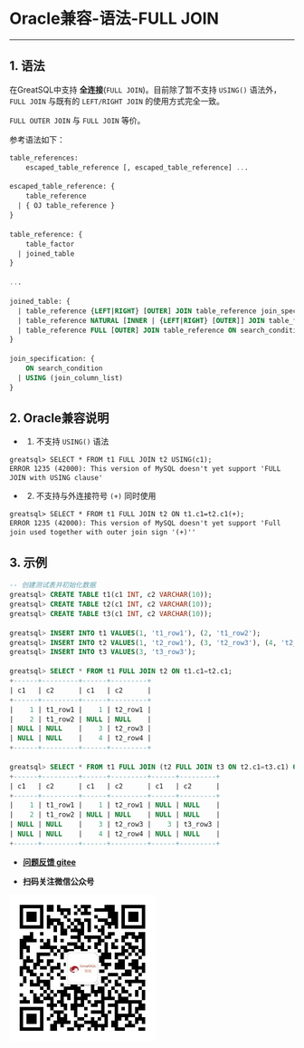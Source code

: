 # Oracle兼容-语法-FULL JOIN
---


## 1. 语法

在GreatSQL中支持 **全连接**(`FULL JOIN`)。目前除了暂不支持 `USING()` 语法外，`FULL JOIN` 与既有的 `LEFT/RIGHT JOIN` 的使用方式完全一致。

`FULL OUTER JOIN` 与 `FULL JOIN` 等价。

参考语法如下：

```sql
table_references:
    escaped_table_reference [, escaped_table_reference] ...

escaped_table_reference: {
    table_reference
  | { OJ table_reference }
}

table_reference: {
    table_factor
  | joined_table
}

...

joined_table: {
  | table_reference {LEFT|RIGHT} [OUTER] JOIN table_reference join_specification
  | table_reference NATURAL [INNER | {LEFT|RIGHT} [OUTER]] JOIN table_factor
  | table_reference FULL [OUTER] JOIN table_reference ON search_condition
}

join_specification: {
    ON search_condition
  | USING (join_column_list)
}
```

## 2. Oracle兼容说明

- 1. 不支持 `USING()` 语法

```
greatsql> SELECT * FROM t1 FULL JOIN t2 USING(c1);
ERROR 1235 (42000): This version of MySQL doesn't yet support 'FULL JOIN with USING clause'
```

- 2. 不支持与外连接符号 `(+)` 同时使用

```
greatsql> SELECT * FROM t1 FULL JOIN t2 ON t1.c1=t2.c1(+);
ERROR 1235 (42000): This version of MySQL doesn't yet support 'Full join used together with outer join sign '(+)''
```


## 3. 示例


```sql
-- 创建测试表并初始化数据
greatsql> CREATE TABLE t1(c1 INT, c2 VARCHAR(10));
greatsql> CREATE TABLE t2(c1 INT, c2 VARCHAR(10));
greatsql> CREATE TABLE t3(c1 INT, c2 VARCHAR(10));

greatsql> INSERT INTO t1 VALUES(1, 't1_row1'), (2, 't1_row2');
greatsql> INSERT INTO t2 VALUES(1, 't2_row1'), (3, 't2_row3'), (4, 't2_row4');
greatsql> INSERT INTO t3 VALUES(3, 't3_row3');

greatsql> SELECT * FROM t1 FULL JOIN t2 ON t1.c1=t2.c1;
+------+---------+------+---------+
| c1   | c2      | c1   | c2      |
+------+---------+------+---------+
|    1 | t1_row1 |    1 | t2_row1 |
|    2 | t1_row2 | NULL | NULL    |
| NULL | NULL    |    3 | t2_row3 |
| NULL | NULL    |    4 | t2_row4 |
+------+---------+------+---------+

greatsql> SELECT * FROM t1 FULL JOIN (t2 FULL JOIN t3 ON t2.c1=t3.c1) ON t1.c1=t2.c1;
+------+---------+------+---------+------+---------+
| c1   | c2      | c1   | c2      | c1   | c2      |
+------+---------+------+---------+------+---------+
|    1 | t1_row1 |    1 | t2_row1 | NULL | NULL    |
|    2 | t1_row2 | NULL | NULL    | NULL | NULL    |
| NULL | NULL    |    3 | t2_row3 |    3 | t3_row3 |
| NULL | NULL    |    4 | t2_row4 | NULL | NULL    |
+------+---------+------+---------+------+---------+
```


- **[问题反馈 gitee](https://gitee.com/GreatSQL/GreatSQL-Manual/issues)**

- **扫码关注微信公众号**

![greatsql-wx](../../greatsql-wx.jpg)
